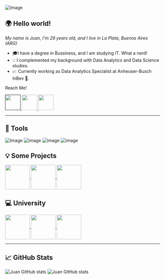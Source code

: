 ![Image](https://i.pinimg.com/originals/17/5e/da/175eda03beec29af20dfc40a38e5ac68.jpg)


## 🌍 Hello world!
*My name is Juan, I'm 29 years old, and I live in La Plata, Buenos Aires (ARG)*

* 🎓I have a degree in Bussiness, and I am studying IT. What a nerd!
* 💡 I complemented my background with Data Analytics and Data Science studies.
* 📈 Currently working as Data Analytics Specialist at Anheuser-Busch InBev 🍺.

Reach Me!

<a href="">
  <img src="https://cdn-icons.flaticon.com/png/512/1527/premium/1527096.png?token=exp=1651438432~hmac=1601fc563804903047208c17c7855401" width=50px>
</a>
<a href="https://www.linkedin.com/in/juan-sirai/">
  <img src="https://cdn-icons-png.flaticon.com/512/174/174857.png" width=50px>
</a>
<a href="mailto:juanbsirai664@gmail.com">
  <img src="https://cdn-icons-png.flaticon.com/512/893/893292.png" width=50px>
</a>


-----------------------

## 🔧 Tools

![Image](https://img.shields.io/badge/PowerBI-F2C811?style=for-the-badge&logo=Power%20BI&logoColor=white)
![image](https://img.shields.io/badge/Tableau-E97627?style=for-the-badge&logo=Tableau&logoColor=white)
![image](https://img.shields.io/badge/conda-342B029.svg?&style=for-the-badge&logo=anaconda&logoColor=white)
![image](https://img.shields.io/badge/Python-FFD43B?style=for-the-badge&logo=python&logoColor=blue)

## 💡 Some Projects

<a href="https://github.com/juansirai/Energy-Consumption">
  <img align="center" height="80em" src="https://github-readme-stats.vercel.app/api/pin/?username=juansirai&repo=Energy-Consumption&theme=dark" />
</a>  

<a href="https://github.com/juansirai/HR-Attrition">
  <img align="center" height="80em" src="https://github-readme-stats.vercel.app/api/pin/?username=juansirai&repo=HR-Attrition&theme=dark" />
</a>  

<a href="https://github.com/juansirai/jump2digital">
  <img align="center" height="80em" src="https://github-readme-stats.vercel.app/api/pin/?username=juansirai&repo=jump2digital&theme=dark" />
</a> 

## 💻 University

<a href="https://github.com/juansirai/AyED">
  <img align="center" height="80em" src="https://github-readme-stats.vercel.app/api/pin/?username=juansirai&repo=AyED&theme=dark" />
</a>  

<a href="https://github.com/juansirai/FOD-Practica">
  <img align="center" height="80em" src="https://github-readme-stats.vercel.app/api/pin/?username=juansirai&repo=FOD-Practica&theme=dark" />
</a>  

<a href="https://github.com/juansirai/SeminarioPython">
  <img align="center" height="80em" src="https://github-readme-stats.vercel.app/api/pin/?username=juansirai&repo=SeminarioPython&theme=dark" />
</a>  

------------------------
## 📈 GitHub Stats
![Juan GitHub stats](https://github-profile-summary-cards.vercel.app/api/cards/productive-time?username=juansirai&theme=radical&utcOffset=-3)
![Juan GitHub stats](http://github-profile-summary-cards.vercel.app/api/cards/most-commit-language?username=juansirai&theme=radical)

